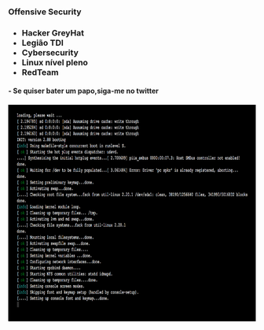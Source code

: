 <h3>Offensive Security<h3>
   
- Hacker GreyHat
- Legião TDI
- Cybersecurity
- Linux nível pleno
- RedTeam
 
 <h4>- Se quiser bater um papo,siga-me no twitter <h4>

<img src=mrrobot00.png height=440 width=800   >
